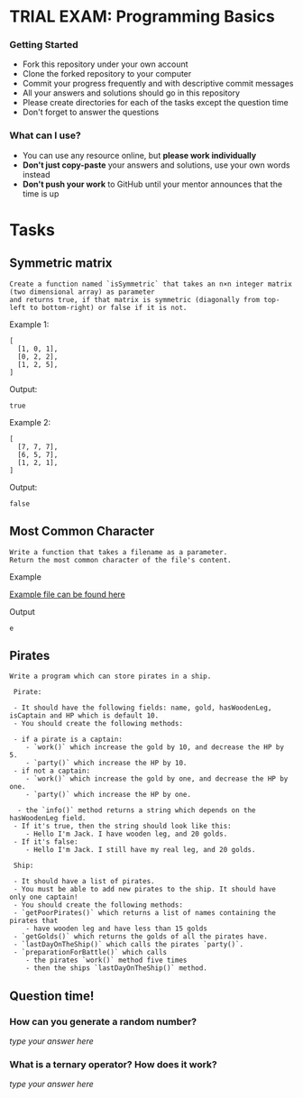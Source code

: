 # TRIAL EXAM: Programming Basics

### Getting Started

 - Fork this repository under your own account
 - Clone the forked repository to your computer
 - Commit your progress frequently and with descriptive commit messages
 - All your answers and solutions should go in this repository
 - Please create directories for each of the tasks except the question time
 - Don't forget to answer the questions

### What can I use?

- You can use any resource online, but **please work individually**
- **Don't just copy-paste** your answers and solutions, use your own words instead
- **Don't push your work** to GitHub until your mentor announces that the time is up


# Tasks

## Symmetric matrix

```
Create a function named `isSymmetric` that takes an n×n integer matrix (two dimensional array) as parameter
and returns true, if that matrix is symmetric (diagonally from top-left to bottom-right) or false if it is not.
```

Example 1:

```
[
  [1, 0, 1],
  [0, 2, 2],
  [1, 2, 5],
]
```

Output:

```
true
```

Example 2:

```
[
  [7, 7, 7],
  [6, 5, 7],
  [1, 2, 1],
]
```

Output:

```
false
```

## Most Common Character

```
Write a function that takes a filename as a parameter.
Return the most common character of the file's content.
```

Example

[Example file can be found here](./countchar.txt)

Output

```
e
```

## Pirates

```
Write a program which can store pirates in a ship.

 Pirate:

 - It should have the following fields: name, gold, hasWoodenLeg, isCaptain and HP which is default 10.
 - You should create the following methods:

 - if a pirate is a captain:
    - `work()` which increase the gold by 10, and decrease the HP by 5.
    - `party()` which increase the HP by 10.
 - if not a captain:
    - `work()` which increase the gold by one, and decrease the HP by one.
    - `party()` which increase the HP by one.

  - the `info()` method returns a string which depends on the hasWoodenLeg field. 
 - If it's true, then the string should look like this:
    - Hello I'm Jack. I have wooden leg, and 20 golds.
 - If it's false:
    - Hello I'm Jack. I still have my real leg, and 20 golds. 
  
 Ship:

 - It should have a list of pirates.
 - You must be able to add new pirates to the ship. It should have only one captain!
 - You should create the following methods:
 - `getPoorPirates()` which returns a list of names containing the pirates that
    - have wooden leg and have less than 15 golds
 - `getGolds()` which returns the golds of all the pirates have.
 - `lastDayOnTheShip()` which calls the pirates `party()`.
 - `preparationForBattle()` which calls 
    - the pirates `work()` method five times
    - then the ships `lastDayOnTheShip()` method.

```

## Question time!

### How can you generate a random number?

*type your answer here*

### What is a ternary operator? How does it work?

*type your answer here*

